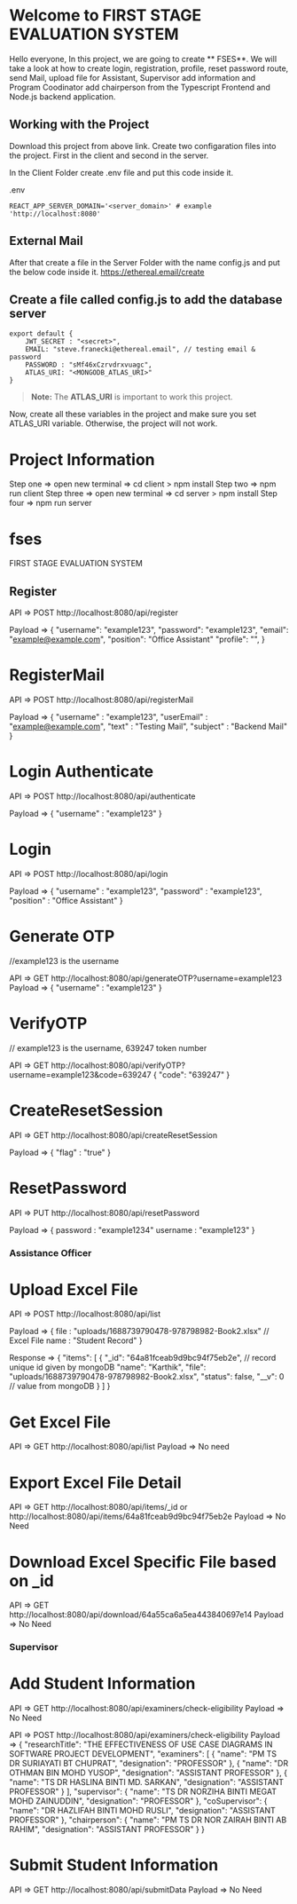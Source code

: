 # Welcome to FIRST STAGE EVALUATION SYSTEM

Hello everyone, In this project, we are going to create ** FSES**.
We will take a look at how to create login, registration, profile, reset password route, send Mail, 
upload file for Assistant, Supervisor add information and Program Coodinator add chairperson from the Typescript Frontend and  Node.js backend application.

## Working with the Project

Download this project from above link. Create two configaration files into the project.
First in the client and second in the server.

In the Client Folder create .env file and put this code inside it.

.env

```
REACT_APP_SERVER_DOMAIN='<server_domain>' # example 'http://localhost:8080'
```
## External Mail
After that create a file in the Server Folder with the name config.js and put the below code inside it.
https://ethereal.email/create


## Create a file called config.js to add the database server

```
export default {
    JWT_SECRET : "<secret>",
    EMAIL: "steve.franecki@ethereal.email", // testing email & password
    PASSWORD : "sMf46xCzrvdrxvuagc",
    ATLAS_URI: "<MONGODB_ATLAS_URI>"
}
```

> **Note:** The **ATLAS_URI** is important to work this project.

Now, create all these variables in the project and make sure you set ATLAS_URI variable.
Otherwise, the project will not work.


# Project Information 
Step one      => open new terminal => cd client > npm install 
Step two      => npm run client
Step three    => open new terminal => cd server > npm install
Step four     => npm run server




# fses
FIRST STAGE EVALUATION SYSTEM

## Register 

API => POST http://localhost:8080/api/register

Payload => 
{
  "username": "example123",
  "password": "example123",
  "email": "example@example.com",
  "position": "Office Assistant"
  "profile": "",
}

# RegisterMail

API => POST http://localhost:8080/api/registerMail

Payload => 
{
  "username" : "example123",
  "userEmail" : "example@example.com",
  "text" : "Testing Mail",
  "subject" : "Backend Mail"
}

# Login Authenticate

API => POST http://localhost:8080/api/authenticate

Payload => 
{
  "username" : "example123"
}

# Login

API => POST http://localhost:8080/api/login

Payload => 
{
  "username" : "example123",
  "password" : "example123",
  "position" : "Office Assistant"
}

# Generate OTP

//example123 is the username

API => GET http://localhost:8080/api/generateOTP?username=example123
Payload => 
{
  "username" : "example123"
}

# VerifyOTP

// example123 is the username, 639247 token number

API =>  GET http://localhost:8080/api/verifyOTP?username=example123&code=639247 
{
    "code": "639247"
}


# CreateResetSession

API =>  GET http://localhost:8080/api/createResetSession

Payload => 
{
    "flag" : "true"
}

# ResetPassword

API =>  PUT http://localhost:8080/api/resetPassword

Payload => 
{
    password : "example1234"
    username : "example123"
}


### Assistance Officer 

# Upload Excel File

API => POST http://localhost:8080/api/list

Payload => 
{
    file :  "uploads/1688739790478-978798982-Book2.xlsx" // Excel File 
    name :  "Student Record"
}

Response => 
{
  "items": [
    {
      "_id": "64a81fceab9d9bc94f75eb2e",                     // record unique id given by mongoDB
      "name": "Karthik",
      "file": "uploads/1688739790478-978798982-Book2.xlsx",
      "status": false,
      "__v": 0                                               // value from mongoDB
    }
  ]
}

# Get Excel File

API => GET http://localhost:8080/api/list
Payload =>  No need 


# Export Excel File Detail

API => GET http://localhost:8080/api/items/_id or http://localhost:8080/api/items/64a81fceab9d9bc94f75eb2e
Payload => No Need


# Download Excel Specific File based on _id
API => GET http://localhost:8080/api/download/64a55ca6a5ea443840697e14
Payload => No Need


### Supervisor 

# Add Student Information
API => GET http://localhost:8080/api/examiners/check-eligibility
Payload => No Need


API => POST http://localhost:8080/api/examiners/check-eligibility
Payload =>
{
  "researchTitle": "THE EFFECTIVENESS OF USE CASE DIAGRAMS IN SOFTWARE PROJECT DEVELOPMENT",
  "examiners": [
    {
      "name": "PM TS DR SURIAYATI BT CHUPRAT",
      "designation": "PROFESSOR"
    },
    {
      "name": "DR OTHMAN BIN MOHD YUSOP",
      "designation": "ASSISTANT PROFESSOR"
    },
    {
      "name": "TS DR HASLINA BINTI MD. SARKAN",
      "designation": "ASSISTANT PROFESSOR"
    }
  ],
  "supervisor": {
    "name": "TS DR NORZIHA BINTI MEGAT MOHD ZAINUDDIN",
    "designation": "PROFESSOR"
  },
  "coSupervisor": {
    "name": "DR HAZLIFAH BINTI MOHD RUSLI",
    "designation": "ASSISTANT PROFESSOR"
  },
  "chairperson": {
    "name": "PM TS DR NOR ZAIRAH BINTI AB RAHIM",
    "designation": "ASSISTANT PROFESSOR"
  }
}

# Submit Student Information
API => GET http://localhost:8080/api/submitData
Payload => No Need